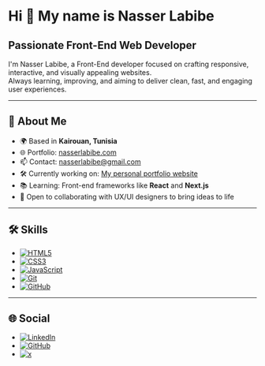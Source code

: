 # Hi 👋 My name is Nasser Labibe  
## Passionate Front-End Web Developer  

I'm Nasser Labibe, a Front-End developer focused on crafting responsive, interactive, and visually appealing websites.  
Always learning, improving, and aiming to deliver clean, fast, and engaging user experiences.

---

## 📄 About Me  
- 🌍 Based in **Kairouan, Tunisia**  
- 🌐 Portfolio: [nasserlabibe.com](https://nasserlabibe.netlify.app/)  
- 📫 Contact: [nasserlabibe@gmail.com](mailto:nasserlabibe@gmail.com)  
- 🛠️ Currently working on: [My personal portfolio website](https://nasserlabibe.netlify.app/) 
- 📚 Learning: Front-end frameworks like **React** and **Next.js**  
- 🤝 Open to collaborating with UX/UI designers to bring ideas to life  

---

## 🛠 Skills  
- [![HTML5](https://img.shields.io/badge/-HTML5-E34F26?style=flat&logo=html5&logoColor=white)](https://developer.mozilla.org/en-US/docs/Web/HTML)  
- [![CSS3](https://img.shields.io/badge/-CSS3-1572B6?style=flat&logo=css3&logoColor=white)](https://developer.mozilla.org/en-US/docs/Web/CSS)  
- [![JavaScript](https://img.shields.io/badge/-JavaScript-F7DF1E?style=flat&logo=javascript&logoColor=black)](https://developer.mozilla.org/en-US/docs/Web/JavaScript)  
- [![Git](https://img.shields.io/badge/-Git-F05032?style=flat&logo=git&logoColor=white)](https://git-scm.com/)  
- [![GitHub](https://img.shields.io/badge/-GitHub-181717?style=flat&logo=github&logoColor=white)](https://github.com/)  

---

## 🌐 Social  
- [![LinkedIn](https://img.shields.io/badge/-LinkedIn-0A66C2?style=flat&logo=linkedin&logoColor=white)](https://linkedin.com/in/yourusername)  
- [![GitHub](https://img.shields.io/badge/-GitHub-181717?style=flat&logo=github&logoColor=white)](https://github.com/yourusername)  
- [![x](https://img.shields.io/badge/-x-1DA1F2?style=flat&logo=x&logoColor=white)](https://x.com/nasserlabibe)  
